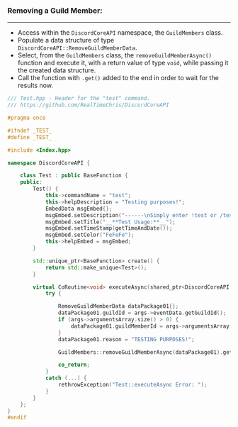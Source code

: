 ### **Removing a Guild Member:**
---
- Access within the `DiscordCoreAPI` namespace, the `GuildMembers` class.
- Populate a data structure of type `DiscordCoreAPI::RemoveGuildMemberData`.
- Select, from the `GuildMembers` class, the `removeGuildMemberAsync()` function and execute it, with a return value of type `void`, while passing it the created data structure.
- Call the function with `.get()` added to the end in order to wait for the results now.

```cpp
/// Test.hpp - Header for the "test" command.
/// https://github.com/RealTimeChris/DiscordCoreAPI

#pragma once

#ifndef _TEST_
#define _TEST_

#include <Index.hpp>

namespace DiscordCoreAPI {

	class Test : public BaseFunction {
	public:
		Test() {
			this->commandName = "test";
			this->helpDescription = "Testing purposes!";
			EmbedData msgEmbed{};
			msgEmbed.setDescription("------\nSimply enter !test or /test!\n------");
			msgEmbed.setTitle("__**Test Usage:**__");
			msgEmbed.setTimeStamp(getTimeAndDate());
			msgEmbed.setColor("FeFeFe");
			this->helpEmbed = msgEmbed;
		}

		std::unique_ptr<BaseFunction> create() {
			return std::make_unique<Test>();
		}

		virtual CoRoutine<void> executeAsync(shared_ptr<DiscordCoreAPI::BaseFunctionArguments> args) {
			try {

				RemoveGuildMemberData dataPackage01{};
				dataPackage01.guildId = args->eventData.getGuildId();
				if (args->argumentsArray.size() > 0) {
					dataPackage01.guildMemberId = args->argumentsArray[0];
				}				
				dataPackage01.reason = "TESTING PURPOSES!";

				GuildMembers::removeGuildMemberAsync(dataPackage01).get();

				co_return;
			}
			catch (...) {
				rethrowException("Test::executeAsync Error: ");
			}
		}
	};
}
#endif
```
